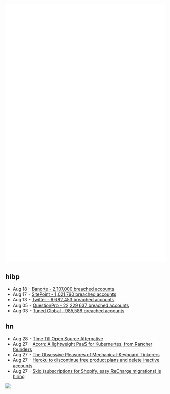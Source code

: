 ![Metrics](https://raw.githubusercontent.com/phixion/phixion/master/metrics.svg)

## hibp

<!--
for https://github.com/phixion/phixion/blob/main/.github/workflows/feeds.yml
-->
<!--START_SECTION:haveibeenpwnd-->
- Aug 18 - [Banorte - 2,107,000 breached accounts](https://haveibeenpwned.com/PwnedWebsites#Banorte)
- Aug 17 - [SitePoint - 1,021,790 breached accounts](https://haveibeenpwned.com/PwnedWebsites#SitePoint)
- Aug 13 - [Twitter - 6,682,453 breached accounts](https://haveibeenpwned.com/PwnedWebsites#Twitter)
- Aug 05 - [QuestionPro - 22,229,637 breached accounts](https://haveibeenpwned.com/PwnedWebsites#QuestionPro)
- Aug 03 - [Tuned Global - 985,586 breached accounts](https://haveibeenpwned.com/PwnedWebsites#TunedGlobal)
<!--END_SECTION:haveibeenpwnd-->

## hn

<!--
for https://github.com/phixion/phixion/blob/main/.github/workflows/feeds.yml
-->
<!--START_SECTION:hn-->
- Aug 28 - [Time Till Open Source Alternative](https://staltz.com/time-till-open-source-alternative.html)
- Aug 27 - [Acorn: A lightweight PaaS for Kubernertes, from Rancher founders](https://acorn.io/)
- Aug 27 - [The Obsessive Pleasures of Mechanical-Keyboard Tinkerers](https://www.newyorker.com/tech/annals-of-technology/the-obsessive-pleasures-of-mechanical-keyboard-tinkerers)
- Aug 27 - [Heroku to discontinue free product plans and delete inactive accounts](https://blog.heroku.com/next-chapter)
- Aug 27 - [Skio (subscriptions for Shopify, easy ReCharge migrations) is hiring](https://skio.com/careers/)
<!--END_SECTION:hn-->

<!--
for https://yhype.me
-->
![](https://hit.yhype.me/github/profile?user_id=13013670)

